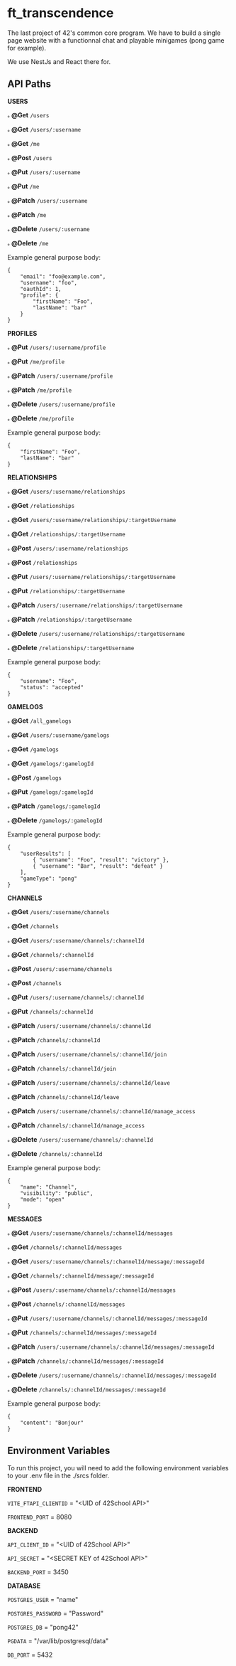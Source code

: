 
# ft_transcendence

The last project of 42's common core program. We have to build a single page website with a functionnal chat and playable minigames (pong game for example).

We use NestJs and React there for.




## API Paths

__USERS__

૰ **@Get** `/users`

૰ **@Get** `/users/:username`

૰ **@Get** `/me`

૰ **@Post** `/users`

૰ **@Put** `/users/:username`

૰ **@Put** `/me`

૰ **@Patch** `/users/:username`

૰ **@Patch** `/me`

૰ **@Delete** `/users/:username`

૰ **@Delete** `/me`

Example general purpose body:
```
{
    "email": "foo@example.com",
    "username": "foo",
    "oauthId": 1,
    "profile": {
        "firstName": "Foo",
        "lastName": "bar"
    }
}
```

__PROFILES__

૰ **@Put** `/users/:username/profile`

૰ **@Put** `/me/profile`

૰ **@Patch** `/users/:username/profile`

૰ **@Patch** `/me/profile`

૰ **@Delete** `/users/:username/profile`

૰ **@Delete** `/me/profile`

Example general purpose body:
```
{
    "firstName": "Foo",
    "lastName": "bar"
}
```

__RELATIONSHIPS__

૰ **@Get** `/users/:username/relationships`

૰ **@Get** `/relationships`

૰ **@Get** `/users/:username/relationships/:targetUsername`

૰ **@Get** `/relationships/:targetUsername`

૰ **@Post** `/users/:username/relationships`

૰ **@Post** `/relationships`

૰ **@Put** `/users/:username/relationships/:targetUsername`

૰ **@Put** `/relationships/:targetUsername`

૰ **@Patch** `/users/:username/relationships/:targetUsername`

૰ **@Patch** `/relationships/:targetUsername`

૰ **@Delete** `/users/:username/relationships/:targetUsername`

૰ **@Delete** `/relationships/:targetUsername`

Example general purpose body:
```
{
    "username": "Foo",
    "status": "accepted"
}
```

__GAMELOGS__

૰ **@Get** `/all_gamelogs`

૰ **@Get** `/users/:username/gamelogs`

૰ **@Get** `/gamelogs`

૰ **@Get** `/gamelogs/:gamelogId`

૰ **@Post** `/gamelogs`

૰ **@Put** `/gamelogs/:gamelogId`

૰ **@Patch** `/gamelogs/:gamelogId`

૰ **@Delete** `/gamelogs/:gamelogId`

Example general purpose body:
```
{
    "userResults": [
        { "username": "Foo", "result": "victory" },
        { "username": "Bar", "result": "defeat" }  
    ],
    "gameType": "pong"
}
```

__CHANNELS__

૰ **@Get** `/users/:username/channels`

૰ **@Get** `/channels`

૰ **@Get** `/users/:username/channels/:channelId`

૰ **@Get** `/channels/:channelId`

૰ **@Post** `/users/:username/channels`

૰ **@Post** `/channels`

૰ **@Put** `/users/:username/channels/:channelId`

૰ **@Put** `/channels/:channelId`

૰ **@Patch** `/users/:username/channels/:channelId`

૰ **@Patch** `/channels/:channelId`

૰ **@Patch** `/users/:username/channels/:channelId/join`

૰ **@Patch** `/channels/:channelId/join`

૰ **@Patch** `/users/:username/channels/:channelId/leave`

૰ **@Patch** `/channels/:channelId/leave`

૰ **@Patch** `/users/:username/channels/:channelId/manage_access`

૰ **@Patch** `/channels/:channelId/manage_access`

૰ **@Delete** `/users/:username/channels/:channelId`

૰ **@Delete** `/channels/:channelId`

Example general purpose body:
```
{
    "name": "Channel",
    "visibility": "public",
    "mode": "open"
}
```

__MESSAGES__

૰ **@Get** `/users/:username/channels/:channelId/messages`

૰ **@Get** `/channels/:channelId/messages`

૰ **@Get** `/users/:username/channels/:channelId/message/:messageId`

૰ **@Get** `/channels/:channelId/message/:messageId`

૰ **@Post** `/users/:username/channels/:channelId/messages`

૰ **@Post** `/channels/:channelId/messages`

૰ **@Put** `/users/:username/channels/:channelId/messages/:messageId`

૰ **@Put** `/channels/:channelId/messages/:messageId`

૰ **@Patch** `/users/:username/channels/:channelId/messages/:messageId`

૰ **@Patch** `/channels/:channelId/messages/:messageId`

૰ **@Delete** `/users/:username/channels/:channelId/messages/:messageId`

૰ **@Delete** `/channels/:channelId/messages/:messageId`

Example general purpose body:
```
{
    "content": "Bonjour"
}
```
## Environment Variables

To run this project, you will need to add the following environment variables to your .env file in the ./srcs folder.

__FRONTEND__

`VITE_FTAPI_CLIENTID` = "<UID of 42School API>"

`FRONTEND_PORT` = 8080

__BACKEND__

`API_CLIENT_ID` = "<UID of 42School API>"

`API_SECRET` = "<SECRET KEY of 42School API>"

`BACKEND_PORT` = 3450

__DATABASE__

`POSTGRES_USER` = "name"

`POSTGRES_PASSWORD` = "Password"

`POSTGRES_DB` = "pong42"

`PGDATA` = "/var/lib/postgresql/data"

`DB_PORT` = 5432
